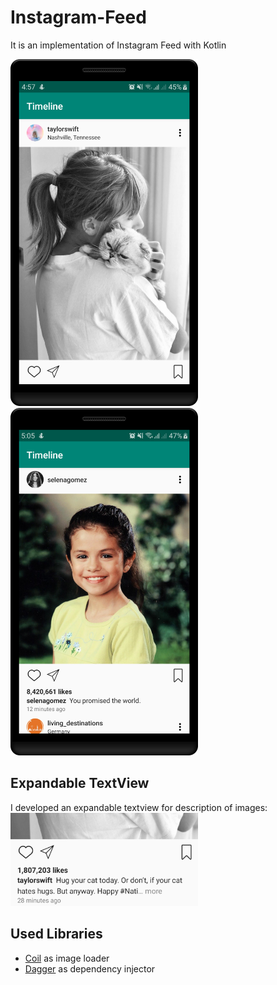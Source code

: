 # Instagram-Feed
It is an implementation of Instagram Feed with Kotlin

<img src="https://github.com/alishari/Instagram-Feed/blob/master/screenshots/device-2019-11-05-045713.png?raw=true" width="300"> <img src="https://github.com/alishari/Instagram-Feed/blob/master/screenshots/device-2019-11-05-050522.png?raw=true" width="300">

## Expandable TextView
I developed an expandable textview for description of images:
<img src="https://github.com/alishari/Instagram-Feed/blob/master/screenshots/O9S9G258NO.png?raw=true" width="300">

## Used Libraries
- [Coil](https://github.com/coil-kt/coil) as image loader
- [Dagger](https://github.com/google/dagger) as dependency injector
